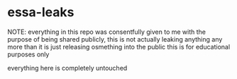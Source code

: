 # essa-leaks
NOTE: everything in this repo was consentfully given to me with the purpose of being shared publicly, this is not actually leaking anything any more than it is just releasing osmething into the public
this is for educational purposes only



everything here is completely untouched
